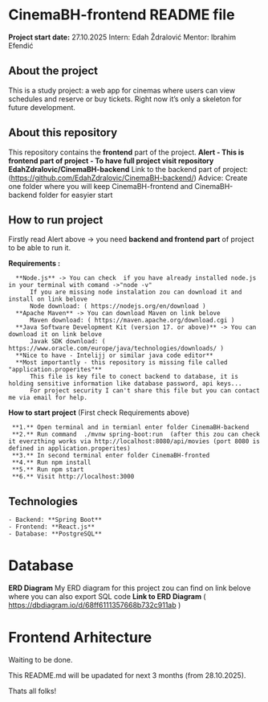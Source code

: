 # CinemaBH-frontend README file

**Project start date:** 27.10.2025
Intern: Edah Ždralović
Mentor: Ibrahim Efendić

## About the project
This is a study project: a web app for cinemas where users can view schedules and reserve or buy tickets. Right now it’s only a skeleton for future development.

## About this repository
This repository contains the **frontend** part of the project.
**Alert - This is frontend part of project - To have full project visit repository EdahZdralovic/CinemaBH-backend**
  Link to the backend part of project: (https://github.com/EdahZdralovic/CinemaBH-backend/)
  Advice: Create one folder where you will keep CinemaBH-frontend and CinemaBH-backend folder for easyier start

## How to run project

  Firstly read Alert above -> you need **backend and frontend part** of project to be able to run it.

**Requirements :**

      **Node.js** -> You can check  if you have already installed node.js in your terminal with comand ->"node -v"
          If you are missing node instalation zou can download it and install on link belove 
          Node download: ( https://nodejs.org/en/download )
      **Apache Maven** -> You can download Maven on link belove
          Maven download: ( https://maven.apache.org/download.cgi )
      **Java Software Development Kit (version 17. or above)** -> You can download it on link belove
          Javak SDK download: ( https://www.oracle.com/europe/java/technologies/downloads/ )
      **Nice to have - Intelijj or similar java code editor**
      **Most importantly - this repository is missing file called "application.properites"**
          This file is key file to conect backend to database, it is holding sensitive information like database password, api keys... 
          For project security I can't share this file but you can contact me via email for help.

  **How to start project**  (First check Requirements above)
  
     **1.** Open terminal and in termianl enter folder CinemaBH-backend
     **2.** Run command  ./mvnw spring-boot:run  (after this zou can check it everzthing works via http://localhost:8080/api/movies (port 8080 is defined in application.properites)
     **3.** In second terminal enter folder CinemaBH-fronted
     **4.** Run npm install 
     **5.** Run npm start
     **6.** Visit http://localhost:3000 
     
## Technologies
    - Backend: **Spring Boot**
    - Frontend: **React.js**
    - Database: **PostgreSQL**

# Database 
   **ERD Diagram**
       My ERD diagram for this project zou can find on link belove where you can also export SQL code
       **Link to ERD Diagram** ( https://dbdiagram.io/d/68ff6111357668b732c911ab )

# Frontend Arhitecture 
  Waiting to be done.

This README.md will be upadated for next 3 months (from 28.10.2025).

Thats all folks! 




